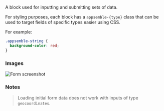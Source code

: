 A block used for inputting and submitting sets of data.

For styling purposes, each block has a `appsemble-{type}` class that can be used to target fields of
specific types easier using CSS.

For example:

```css
.appsemble-string {
  background-color: red;
}
```

### Images

![Form screenshot](https://gitlab.com/appsemble/appsemble/-/raw/0.24.10/config/assets/form.png)

### Notes

> Loading initial form data does not work with inputs of type `geocoordinates`.
